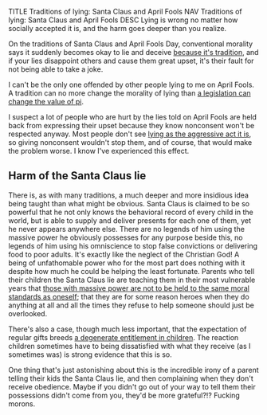 TITLE Traditions of lying: Santa Claus and April Fools
NAV Traditions of lying: Santa Claus and April Fools
DESC Lying is wrong no matter how socially accepted it is, and the harm goes deeper than you realize.

On the traditions of Santa Claus and April Fools Day, conventional morality says it suddenly becomes okay to lie and deceive [because it's tradition](https://www.changingminds.org/disciplines/argument/fallacies/appeal_tradition.htm), and if your lies disappoint others and cause them great upset, it's their fault for not being able to take a joke.

I can't be the only one offended by other people lying to me on April Fools. A tradition can no more change the morality of lying than [a legislation can change the value of pi](https://en.wikipedia.org/wiki/Indiana_Pi_Bill).

I suspect a lot of people who are hurt by the lies told on April Fools are held back from expressing their upset because they know nonconsent won't be respected anyway. Most people don't see [lying as the aggressive act it is](property#lying-as-a-consent-violation), so giving nonconsent wouldn't stop them, and of course, that would make the problem worse. I know I've experienced this effect. <!--If you were to enact retribution, you'd make enemies of everyone.-->

## Harm of the Santa Claus lie

There is, as with many traditions, a much deeper and more insidious idea being taught than what might be obvious. Santa Claus is claimed to be so powerful that he not only knows the behavioral record of every child in the world, but is able to supply and deliver presents for each one of them, yet he never appears anywhere else. There are no legends of him using the massive power he obviously possesses for any purpose beside this, no legends of him using his omniscience to stop false convictions or delivering food to poor adults. It's exactly like the neglect of the Christian God! A being of unfathomable power who for the most part does nothing with it despite how much he could be helping the least fortunate. Parents who tell their children the Santa Claus lie are teaching them in their most vulnerable years that [those with massive power are not to be held to the same moral standards as oneself](anarchism); that they are for some reason heroes when they do anything at all and all the times they refuse to help someone should just be overlooked.

There's also a case, though much less important, that the expectation of regular gifts breeds [a degenerate entitlement in children](sheltering_children). The reaction children sometimes have to being dissatisfied with what they receive (as I sometimes was) is strong evidence that this is so.

One thing that's just astonishing about this is the incredible irony of a parent telling their kids the Santa Claus lie, and then complaining when they don't receive obedience. Maybe if you didn't go out of your way to tell them their possessions didn't come from you, they'd be more grateful?!? Fucking morons.
